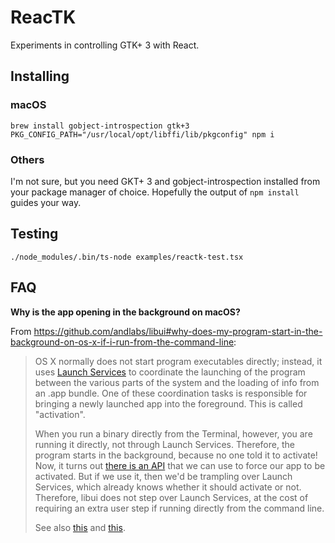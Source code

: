# ReacTK

Experiments in controlling GTK+ 3 with React.

## Installing

### macOS

```
brew install gobject-introspection gtk+3
PKG_CONFIG_PATH="/usr/local/opt/libffi/lib/pkgconfig" npm i
```

### Others

I'm not sure, but you need GKT+ 3 and gobject-introspection installed from your package manager of choice. Hopefully the output of `npm install` guides your way.

## Testing

```
./node_modules/.bin/ts-node examples/reactk-test.tsx
```

## FAQ

**Why is the app opening in the background on macOS?**

From https://github.com/andlabs/libui#why-does-my-program-start-in-the-background-on-os-x-if-i-run-from-the-command-line:

> OS X normally does not start program executables directly; instead, it uses [Launch Services](https://developer.apple.com/reference/coreservices/1658613-launch_services?language=objc) to coordinate the launching of the program between the various parts of the system and the loading of info from an .app bundle. One of these coordination tasks is responsible for bringing a newly launched app into the foreground. This is called "activation".
>
> When you run a binary directly from the Terminal, however, you are running it directly, not through Launch Services. Therefore, the program starts in the background, because no one told it to activate! Now, it turns out [there is an API](https://developer.apple.com/reference/appkit/nsapplication/1428468-activateignoringotherapps) that we can use to force our app to be activated. But if we use it, then we'd be trampling over Launch Services, which already knows whether it should activate or not. Therefore, libui does not step over Launch Services, at the cost of requiring an extra user step if running directly from the command line.
>
> See also [this](https://github.com/andlabs/libui/pull/20#issuecomment-211381971) and [this](http://stackoverflow.com/questions/25318524/what-exactly-should-i-pass-to-nsapp-activateignoringotherapps-to-get-my-appl).
